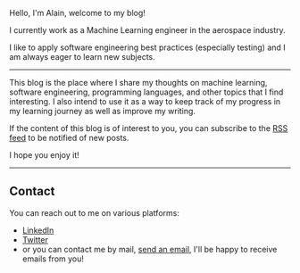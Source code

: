 Hello, I'm Alain, welcome to my blog!

I currently work as a Machine Learning engineer in the aerospace industry. 

I like to apply software engineering best practices (especially testing) and I am always eager to learn new subjects.

---

This blog is the place where I share my thoughts on machine learning, software engineering, programming languages, and other topics that I find interesting. I also intend to use it as a way to keep track of my progress in my learning journey as well as improve my writing.

If the content of this blog is of interest to you, you can subscribe to the [RSS feed](/blog/posts/index.xml) to be notified of new posts.

I hope you enjoy it!

---

## Contact
You can reach out to me on various platforms:
- [LinkedIn](https://www.linkedin.com/in/alain-anghelidi/)
- [Twitter](https://twitter.com/alangel12407606)
- or you can contact me by mail, [send an email](mailto:alainanghelidi@gmail.com), I'll be happy to receive emails from you!
